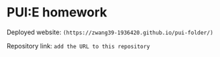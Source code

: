 # PUI:E homework

Deployed website: `(https://zwang39-1936420.github.io/pui-folder/)`

Repository link: `add the URL to this repository`
